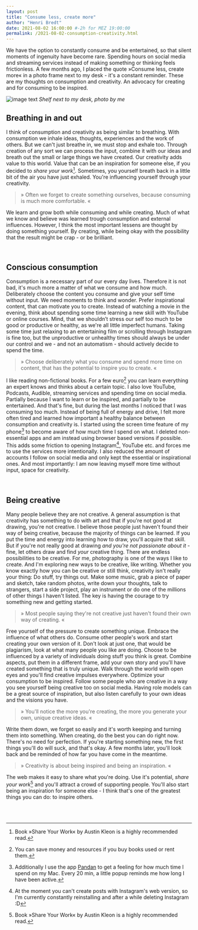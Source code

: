 ```yaml
---
layout: post
title: "Consume less, create more"
author: "Henri Bredt"
date: 2021-08-02 16:00:00 #-2h for MEZ 19:00:00
permalink: /2021-08-02-consumption-creativity.html
---
```


We have the option to constantly consume and be entertained, so that silent moments of ingenuity have become rare. Spending hours on social media and streaming services instead of making something or thinking feels frictionless. A few months ago, I placed the quote »Consume less, create more« in a photo frame next to my desk - it's a constant reminder. These are my thoughts on consumption and creativity. An advocacy for creating and for consuming to be inspired.

![image text](/blog/assets/images/2021-08-02-header.jpg)
*Shelf next to my desk, photo by me*

## Breathing in and out
I think of consumption and creativity as being similar to breathing. With consumption we inhale ideas, thoughts, experiences and the work of others. But we can't just breathe in, we must stop and exhale too. Through creation of any sort we can process the input, combine it with our ideas and breath out the small or large things we have created. Our creativity adds value to this world. Value that can be an inspiration for someone else, if you decided to _share your work_[^1]. Sometimes, you yourself breath back in a little bit of the air you have just exhaled. You're influencing yourself through your creativity.

> » Often we forget to create something ourselves, because consuming is much more comfortable. «

We learn and grow both while consuming and while creating. Much of what we know and believe was learned trough consumption and external influences. However, I think the most important lessens are thought by doing something yourself. By creating, while being okay with the possibility that the result might be crap - or be brilliant.

<br>

## Conscious consumption
Consumption is a necessary part of our every day lives. Therefore it is not bad, it's much more a matter of what we consume and how much. Deliberately choose the content you consume and give your self time without input. We need moments to think and wonder. Prefer inspirational content, that can motivate you to create. Instead of watching a movie in the evening, think about spending some time learning a new skill with YouTube or online courses. Mind, that we shouldn’t stress our self too much to be good or productive or healthy, as we're all little imperfect humans. Taking some time just relaxing to an entertaining film or scrolling through Instagram is fine too, but the unproductive or unhealthy times should always be under our control and we - and not an automatism - should actively decide to spend the time.




> » Choose deliberately what you consume and spend more time on content, that has the potential to inspire you to create. «

I like reading non-fictional books. For a few euro[^2] you can learn everything an expert knows and thinks about a certain topic. I also love YouTube, Podcasts, Audible, streaming services and spending time on social media. Partially because I want to learn or be inspired, and partially to be entertained. And that's fine, but during the last months I noticed that I was consuming too much. Instead of being full of energy and drive, I felt more often tired and learned how important a healthy balance between consumption and creativity is. 
I started using the screen time feature of my phone[^3] to become aware of how much time I spend on what. I deleted non-essential apps and am instead using browser based versions if possible. This adds some friction to opening Instagram[^4], YouTube etc. and forces me to use the services more intentionally. I also reduced the amount of accounts I follow on social media and only kept the essential or inspirational ones. And most importantly: I am now leaving myself more time without input, space for creativity.

<br>

## Being creative
Many people believe they are not creative. A general assumption is that creativity has something to do with art and that if you're not good at drawing, you're not creative. 
I believe those people just haven't found their way of being creative, because the majority of things can be learned. If you put the time and energy into learning how to draw, you'll acquire that skill. But if you're not really good at drawing _and you're not passionate about it_ - fine, let others draw and find _your_ creative thing. There are endless possibilities to be creative. For me, photography is one of the ways I like to create. And I'm exploring new ways to be creative, like writing. Whether you know exactly how you can be creative or still think, creativity isn't really your thing: Do stuff, try things out. Make some music, grab a piece of paper and sketch, take random photos, write down your thoughts, talk to strangers, start a side project, play an instrument or do one of the millions of other things I haven't listed. The key is having the courage to try something new and getting started. 

> » Most people saying they're not creative just haven't found their own way of creating. «

Free yourself of the pressure to create something unique. Embrace the influence of what others do. Consume other people's work and start creating your own version of it. Don't look at just one, that would be plagiarism, look at what many people you like are doing. Choose to be influenced by a variety of individuals doing stuff you think is great. Combine aspects, put them in a different frame, add your own story and you'll  have created something that is truly unique. Walk through the world with open eyes and you'll find creative impulses everywhere. Optimize your consumption to be inspired. Follow some people who are creative in a way you see yourself being creative too on social media. Having role models can be a great source of inspiration, but also listen carefully to your own ideas and the visions you have. 

> » You'll notice the more you're creating, the more you generate your own, unique creative ideas. «

Write them down, we forget so easily and it's worth keeping and turning them into something. When creating, do the best you can do right now. There's no need for perfection. If you're starting something new, the first things you'll do will suck, and that's okay. A few months later, you'll look back and be reminded of how far you have come in the meantime.



> » Creativity is about being inspired and being an inspiration. «

The web makes it easy to share what you're doing. Use it's potential, _share your work_[^1] and you'll attract a crowd of supporting people. You'll also start being an inspiration for someone else - I  think  that's one of the greatest things you can do: to inspire others.



<br>
<br>

[^1]: Book »Share Your Work« by Austin Kleon is a highly recommended read.

[^2]: You can save money and resources if you buy books used or rent them.

[^3]: Additionally I use the app [Pandan][pandanlink] to get a feeling for how much time I spend on my Mac. Every 20 min, a little popup reminds me how long I have been active.

[^4]: At the moment you can't create posts with Instagram's web version, so I'm currently constantly reinstalling and after a while deleting Instagram :D

[donate]: https://www.instagram.com/henricreates/
[pandanlink]: https://apps.apple.com/de/app/pandan/id1569600264?l=en&mt=12